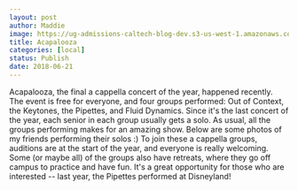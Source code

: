 ```yaml
---
layout: post
author: Maddie
image: https://ug-admissions-caltech-blog-dev.s3-us-west-1.amazonaws.com/old_pictures/caltech_as_it_happens/6a0105349b8251970b022ad39838d4200b.jpg
title: Acapalooza
categories: [local]
status: Publish
date: 2018-06-21
---
```


Acapalooza, the final a cappella concert of the year, happened recently. The event is free for everyone, and four groups performed: Out of Context, the Keytones, the Pipettes, and Fluid Dynamics. Since it's the last concert of the year, each senior in each group usually gets a solo. As usual, all the groups performing makes for an amazing show. Below are some photos of my friends performing their solos :)
To join these a cappella groups, auditions are at the start of the year, and everyone is really welcoming. Some (or maybe all) of the groups also have retreats, where they go off campus to practice and have fun. It's a great opportunity for those who are interested -- last year, the Pipettes performed at Disneyland!

